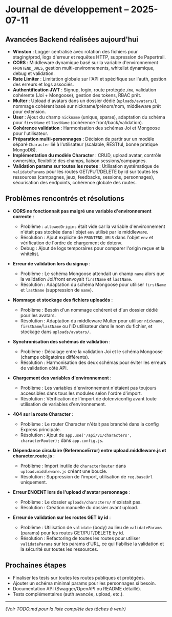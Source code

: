 # Journal de développement – 2025-07-11

## Avancées Backend réalisées aujourd'hui

- **Winston** : Logger centralisé avec rotation des fichiers pour staging/prod, logs d'erreur et requêtes HTTP, suppression de Papertrail.
- **CORS** : Middleware dynamique basé sur la variable d'environnement `FRONTEND_URLS`, gestion multi-environnements, whitelist dynamique, debug et validation.
- **Rate Limiter** : Limitation globale sur l'API et spécifique sur l'auth, gestion des erreurs et logs associés.
- **Authentification JWT** : Signup, login, route protégée `/me`, validation cohérente (Joi + Mongoose), gestion des tokens, RBAC prêt.
- **Multer** : Upload d'avatars dans un dossier dédié (`uploads/avatars/`), nommage cohérent basé sur nickname/prénom/nom, middleware prêt pour extension.
- **User** : Ajout du champ `nickname` (unique, sparse), adaptation du schéma pour `firstName` et `lastName` (cohérence front/back/validation).
- **Cohérence validation** : Harmonisation des schémas Joi et Mongoose pour l'utilisateur.
- **Préparation multi-personnages** : Décision de partir sur un modèle séparé `Character` lié à l'utilisateur (scalable, RESTful, bonne pratique MongoDB).
- **Implémentation du modèle Character** : CRUD, upload avatar, contrôle ownership, flexibilité des champs, liaison sessions/campagnes.
- **Validation params sur toutes les routes** : Utilisation systématique de `validateParams` pour les routes GET/PUT/DELETE by id sur toutes les ressources (campagnes, jeux, feedbacks, sessions, personnages), sécurisation des endpoints, cohérence globale des routes.

## Problèmes rencontrés et résolutions

- **CORS ne fonctionnait pas malgré une variable d'environnement correcte** :
  - Problème : `allowedOrigins` était vide car la variable d'environnement n'était pas stockée dans l'objet `env` utilisé par le middleware.
  - Résolution : Ajout explicite de `FRONTEND_URLS` dans l'objet `env` et vérification de l'ordre de chargement de dotenv.
  - Debug : Ajout de logs temporaires pour comparer l'origin reçue et la whitelist.

- **Erreur de validation lors du signup** :
  - Problème : Le schéma Mongoose attendait un champ `name` alors que la validation Joi/front envoyait `firstName` et `lastName`.
  - Résolution : Adaptation du schéma Mongoose pour utiliser `firstName` et `lastName` (suppression de `name`).

- **Nommage et stockage des fichiers uploadés** :
  - Problème : Besoin d'un nommage cohérent et d'un dossier dédié pour les avatars.
  - Résolution : Adaptation du middleware Multer pour utiliser `nickname`, `firstName`/`lastName` ou l'ID utilisateur dans le nom du fichier, et stockage dans `uploads/avatars/`.

- **Synchronisation des schémas de validation** :
  - Problème : Décalage entre la validation Joi et le schéma Mongoose (champs obligatoires différents).
  - Résolution : Harmonisation des deux schémas pour éviter les erreurs de validation côté API.

- **Chargement des variables d'environnement** :
  - Problème : Les variables d'environnement n'étaient pas toujours accessibles dans tous les modules selon l'ordre d'import.
  - Résolution : Vérification de l'import de dotenv/config avant toute utilisation de variables d'environnement.

- **404 sur la route Character** :
  - Problème : Le router Character n'était pas branché dans la config Express principale.
  - Résolution : Ajout de `app.use('/api/v1/characters', characterRouter);` dans `app.config.js`.

- **Dépendance circulaire (ReferenceError) entre upload.middleware.js et character.route.js** :
  - Problème : Import inutile de `characterRouter` dans `upload.middleware.js` créant une boucle.
  - Résolution : Suppression de l'import, utilisation de `req.baseUrl` uniquement.

- **Erreur ENOENT lors de l'upload d'avatar personnage** :
  - Problème : Le dossier `uploads/characters/` n'existait pas.
  - Résolution : Création manuelle du dossier avant upload.

- **Erreur de validation sur les routes GET by id** :
  - Problème : Utilisation de `validate` (body) au lieu de `validateParams` (params) pour les routes GET/PUT/DELETE by id.
  - Résolution : Refactoring de toutes les routes pour utiliser `validateParams` sur les params d'URL, ce qui fiabilise la validation et la sécurité sur toutes les ressources.

## Prochaines étapes
- Finaliser les tests sur toutes les routes publiques et protégées.
- Ajouter un schéma minimal params pour les personnages si besoin.
- Documentation API (Swagger/OpenAPI ou README détaillé).
- Tests complémentaires (auth avancée, upload, etc.).

---

*(Voir TODO.md pour la liste complète des tâches à venir)*

